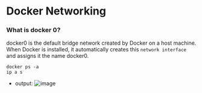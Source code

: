 # Docker Networking

### What is docker 0?

docker0 is the default bridge network created by Docker on a host machine. When Docker is installed, it automatically creates this `network interface` and assigns it the name docker0.

```
docker ps -a
ip a s
```

- output:
![image](https://github.com/mahimanew/Docker/assets/24412769/51c605eb-c904-4413-9a35-9995c13fb396)
